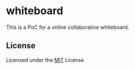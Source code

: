 # whiteboard

This is a PoC for a online collaborative whiteboard.

## License
Licensed under the [MIT](./LICENSE) License
